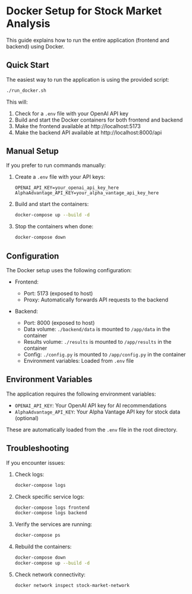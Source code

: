 # Docker Setup for Stock Market Analysis

This guide explains how to run the entire application (frontend and backend) using Docker.

## Quick Start

The easiest way to run the application is using the provided script:

```bash
./run_docker.sh
```

This will:
1. Check for a `.env` file with your OpenAI API key
2. Build and start the Docker containers for both frontend and backend
3. Make the frontend available at http://localhost:5173
4. Make the backend API available at http://localhost:8000/api

## Manual Setup

If you prefer to run commands manually:

1. Create a `.env` file with your API keys:
   ```
   OPENAI_API_KEY=your_openai_api_key_here
   AlphaAdvantage_API_KEY=your_alpha_vantage_api_key_here
   ```

2. Build and start the containers:
   ```bash
   docker-compose up --build -d
   ```

3. Stop the containers when done:
   ```bash
   docker-compose down
   ```

## Configuration

The Docker setup uses the following configuration:

- Frontend: 
  - Port: 5173 (exposed to host)
  - Proxy: Automatically forwards API requests to the backend

- Backend:
  - Port: 8000 (exposed to host)
  - Data volume: `./backend/data` is mounted to `/app/data` in the container
  - Results volume: `./results` is mounted to `/app/results` in the container
  - Config: `./config.py` is mounted to `/app/config.py` in the container
  - Environment variables: Loaded from `.env` file

## Environment Variables

The application requires the following environment variables:

- `OPENAI_API_KEY`: Your OpenAI API key for AI recommendations
- `AlphaAdvantage_API_KEY`: Your Alpha Vantage API key for stock data (optional)

These are automatically loaded from the `.env` file in the root directory.

## Troubleshooting

If you encounter issues:

1. Check logs:
   ```bash
   docker-compose logs
   ```

2. Check specific service logs:
   ```bash
   docker-compose logs frontend
   docker-compose logs backend
   ```

3. Verify the services are running:
   ```bash
   docker-compose ps
   ```

4. Rebuild the containers:
   ```bash
   docker-compose down
   docker-compose up --build -d
   ```

5. Check network connectivity:
   ```bash
   docker network inspect stock-market-network
   ``` 